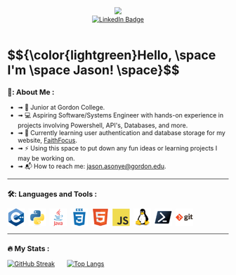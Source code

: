 

<div id="header" align="center">
  <img src="https://media2.giphy.com/media/v1.Y2lkPTc5MGI3NjExaXhuaXFuaWh1cG1nOGc3ZGFlNDF4ejJmYmszZDU0dG12aDg3NGwzaSZlcD12MV9pbnRlcm5hbF9naWZfYnlfaWQmY3Q9Zw/XG5Zdo5MOxMpfPNicm/giphy.gif" width="400"/>
</div>

<div id="linkedin-badge" align="center">
  <a href="https://www.linkedin.com/in/jason-asonye/">
    <img src="https://img.shields.io/badge/LinkedIn-blue?style=for-the-badge&logo=linkedin&logoColor=white" alt="LinkedIn Badge"/>
  </a>
</div>

<div id="page-counter" align="center">
  <img src="https://komarev.com/ghpvc/?username=jtasonye&style=flat-square&color=orange" alt="" align="center"/>
</div>

<h1>
  $${\color{lightgreen}Hello, \space I'm \space Jason! \space}$$
</h1>

### 👋: About Me :

- ➟ 🏫 Junior at Gordon College. <br />
- ➟ 💻 Aspiring Software/Systems Engineer with hands-on experience in projects involving Powershell, API's, Databases, and more.
- ➟ 🌱 Currently learning user authentication and database storage for my website, <a href="https://faithfocus.vercel.app/">FaithFocus</a>.
- ➟ ⚡ Using this space to put down any fun ideas or learning projects I may be working on.
- ➟ 📬 How to reach me: jason.asonye@gordon.edu.

---

### 🛠️: Languages and Tools :

<div>
  <img src="https://raw.githubusercontent.com/devicons/devicon/6910f0503efdd315c8f9b858234310c06e04d9c0/icons/cplusplus/cplusplus-original.svg" title="C++" alt="C++" width="40" height="40"/>&nbsp; 
  <img src="https://raw.githubusercontent.com/devicons/devicon/6910f0503efdd315c8f9b858234310c06e04d9c0/icons/python/python-original.svg" title="Python" alt="Python" width="40" height="40"/>&nbsp;
  <img src="https://github.com/devicons/devicon/blob/master/icons/java/java-original-wordmark.svg" title="Java" alt="Java" width="40" height="40"/>&nbsp;
  <img src="https://github.com/devicons/devicon/blob/master/icons/css3/css3-plain-wordmark.svg" title="CSS3" alt="CSS" width="40" height="40"/>&nbsp;
  <img src="https://github.com/devicons/devicon/blob/master/icons/html5/html5-original.svg" title="HTML5" alt="HTML" width="40" height="40"/>&nbsp;
  <img src="https://github.com/devicons/devicon/blob/master/icons/javascript/javascript-original.svg" title="JavaScript" alt="JavaScript" width="40" height="40"/>&nbsp;
  <img src="https://raw.githubusercontent.com/devicons/devicon/6910f0503efdd315c8f9b858234310c06e04d9c0/icons/linux/linux-original.svg" title="Linux" alt="Linux" width="40" height="40"/>&nbsp;
  <img src="https://raw.githubusercontent.com/devicons/devicon/6910f0503efdd315c8f9b858234310c06e04d9c0/icons/powershell/powershell-original.svg" title="Powershell" alt="Powershell" width="40" height="40"/>&nbsp;
  <img src="https://github.com/devicons/devicon/blob/master/icons/git/git-original-wordmark.svg" title="Git" **alt="Git" width="40" height="40"/>
</div>

---

### :fire: My Stats :

[![GitHub Streak](http://github-readme-streak-stats.herokuapp.com?user=jtasonye&theme=dark&background=000000)](https://git.io/streak-stats) &nbsp; &nbsp; &nbsp;
[![Top Langs](https://github-readme-stats.vercel.app/api/top-langs/?username=jtasonye&layout=compact&theme=vision-friendly-dark)](https://github.com/anuraghazra/github-readme-stats)


<!--
**jtasonye/jtasonye** is a ✨ _special_ ✨ repository because its `README.md` (this file) appears on your GitHub profile.

Here are some ideas to get you started:

- 🔭 I’m currently working on ...
- 🌱 I’m currently learning ...
- 👯 I’m looking to collaborate on ...
- 🤔 I’m looking for help with ...
- 💬 Ask me about ...
- 📫 How to reach me: ...
- 😄 Pronouns: ...
- ⚡ Fun fact: ...
-->
